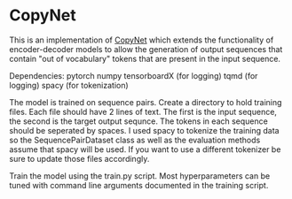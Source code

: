 # CopyNet

This is an implementation of [CopyNet](https://arxiv.org/abs/1603.06393) which extends the functionality of encoder-decoder models to allow the generation of output sequences that contain "out of vocabulary" tokens that are present in the input sequence.

Dependencies:
pytorch
numpy
tensorboardX (for logging)
tqmd (for logging)
spacy (for tokenization)

The model is trained on sequence pairs. Create a directory to hold training files. Each file should have 2 lines of text.
The first is the input sequence, the second is the target output sequnce.
The tokens in each sequence should be seperated by spaces.
I used spacy to tokenize the training data so the SequencePairDataset class as well as the evaluation methods assume that spacy will be used.
If you want to use a different tokenizer be sure to update those files accordingly.

Train the model using the train.py script. Most hyperparameters can be tuned with command line arguments documented in the training script.
